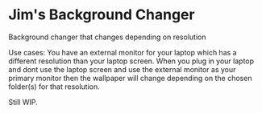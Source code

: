 # Jim's Background Changer
Background changer that changes depending on resolution

Use cases:
You have an external monitor for your laptop which has a different resolution than your laptop screen.
When you plug in your laptop and dont use the laptop screen and use the external monitor as your primary monitor then the wallpaper will change depending on the chosen folder(s) for that resolution.

Still WIP.
